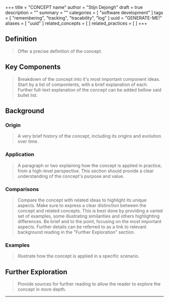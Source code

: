 +++
title = "CONCEPT name"
author = "Stijn Dejongh"
draft = true
description = ""
summary = ""
categories = [ "software development" ]
tags = [ "remembering", "tracking", "tracability", "log" ]
uuid = "GENERATE-ME!"
aliases = [ "uuid" ]
related_concepts = [ ]
related_practices = [ ]
+++

## Definition

> Offer a precise definition of the concept.

## Key Components

> Breakdown of the concept into it's most important component ideas.
> Start by a list of compontents, with a brief explanation of each.
> Further full-text explanation of the concept can be added bellow said bullet list.

## Background

### Origin

> A very brief history of the concept, including its origins and evolution over time.

### Application

> A paragraph or two explaining how the concept is applied in practice, from a high-level perspective.
> This section should provide a clear understanding of the concept's purpose and value.

### Comparisons

> Compare the concept with related ideas to highlight its unique aspects.
> Make sure to express a clear distinction between the concept and related concepts. This is best done by providing a varied set of examples,
> some illustrating similarities and others highlighting differences.
> Be brief and to the point, focusing on the most important aspects. Further details can be referred to as a link to relevant background reading in
> the "Further Exploration" section.

### Examples

> Illustrate how the concept is applied in a specific scenario.

## Further Exploration

> Provide sources for further reading to allow the reader to explore the concept in more depth.

---

